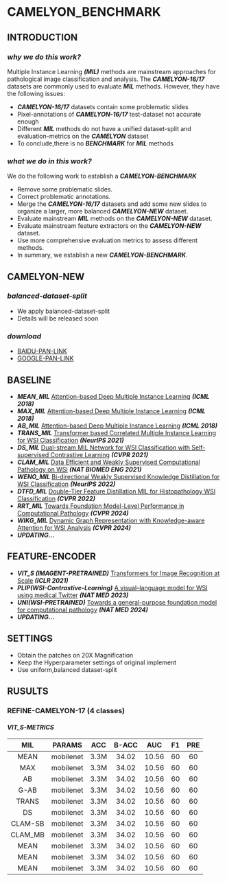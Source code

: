 # CAMELYON_BENCHMARK
## INTRODUCTION
### *why we do this work?*
Multiple Instance Learning **_(MIL)_** methods are mainstream approaches for pathological image classification and analysis.
The ***CAMELYON-16/17*** datasets are commonly used to evaluate ***MIL*** methods. 
However, they have the following issues:
* **_CAMELYON-16/17_** datasets contain some problematic slides
* Pixel-annotations of **_CAMELYON-16/17_** test-dataset not accurate enough
* Different **_MIL_** methods do not have a unified dataset-split and evaluation-metrics on the ***CAMELYON*** dataset
* To conclude,there is no ***BENCHMARK*** for ***MIL*** methods
### *what we do in this work?*
We do the following work to establish a ***CAMELYON-BENCHMARK***
* Remove some problematic slides.
* Correct problematic annotations.
* Merge the **_CAMELYON-16/17_** datasets and add some new slides to organize a larger, more balanced **_CAMELYON-NEW_** dataset.
* Evaluate mainstream ***MIL*** methods on the **_CAMELYON-NEW_** dataset.
* Evaluate mainstream feature extractors on the **_CAMELYON-NEW_** dataset.
* Use more comprehensive evaluation metrics to assess different methods.
* In summary, we establish a new **_CAMELYON-BENCHMARK_**.

## CAMELYON-NEW
### *balanced-dataset-split* 
* We apply balanced-dataset-split
* Details will be released soon
### *download*
* [BAIDU-PAN-LINK](https://github.com/lingxitong/CAMELYON_BENCHMARK/edit/main/README.md)
* [GOOGLE-PAN-LINK](https://github.com/lingxitong/CAMELYON_BENCHMARK/edit/main/README.md)
## BASELINE
* ***MEAN_MIL*** [Attention-based Deep Multiple Instance Learning](https://arxiv.org/abs/1802.04712) ***(ICML 2018)*** 
* ***MAX_MIL*** [Attention-based Deep Multiple Instance Learning](https://arxiv.org/abs/1802.04712) ***(ICML 2018)*** 
* ***AB_MIL*** [Attention-based Deep Multiple Instance Learning](https://arxiv.org/abs/1802.04712) ***(ICML 2018)*** 
* ***TRANS_MIL*** [Transformer based Correlated Multiple Instance Learning for WSI Classification](https://arxiv.org/abs/2106.00908) ***(NeurIPS 2021)***
* ***DS_MIL*** [Dual-stream MIL Network for WSI Classification with Self-supervised Contrastive Learning](https://arxiv.org/abs/2011.08939) ***(CVPR 2021)***
* ***CLAM_MIL*** [Data Efficient and Weakly Supervised Computational Pathology on WSI](https://arxiv.org/abs/2004.09666) ***(NAT BIOMED ENG 2021)***
* ***WENO_MIL*** [Bi-directional Weakly Supervised Knowledge Distillation for WSI Classification](https://arxiv.org/abs/2210.03664) ***(NeurIPS 2022)***
* ***DTFD_MIL*** [Double-Tier Feature Distillation MIL for Histopathology WSI Classification](https://arxiv.org/abs/2203.12081) ***(CVPR 2022)***
* ***RRT_MIL*** [Towards Foundation Model-Level Performance in Computational Pathology](https://arxiv.org/abs/2402.17228) ***(CVPR 2024)***
* ***WIKG_MIL*** [Dynamic Graph Representation with Knowledge-aware Attention for WSI Analysis](https://arxiv.org/abs/2403.07719) ***(CVPR 2024)***
* ***UPDATING...***

## FEATURE-ENCODER
* ***VIT_S (IMAGENT-PRETRAINED)*** [Transformers for Image Recognition at Scale](https://arxiv.org/abs/2010.11929) ***(ICLR 2021)*** 
* ***PLIP(WSI-Contrastive-Learning)*** [A visual–language model for WSI using medical Twitter](https://www.nature.com/articles/s41591-023-02504-3) ***(NAT MED 2023)***
* ***UNI(WSI-PRETRAINED)*** [Towards a general-purpose foundation model for computational pathology](https://www.nature.com/articles/s41591-024-02857-3) ***(NAT MED 2024)***
* ***UPDATING...***

  
## SETTINGS
* Obtain the patches on 20X Magnification
* Keep the Hyperparameter settings of original implement
* Use uniform,balanced dataset-split


## RUSULTS
### REFINE-CAMELYON-17 (4 classes)
#### *VIT_S-METRICS*

|MIL|PARAMS|ACC|B-ACC|AUC|F1|PRE|
|:-----:|:-----:|:----:|:------:|:------:|:-------------:|:--------------:|
|MEAN|mobilenet|3.3M|34.02|10.56|60|60|
|MAX|mobilenet|3.3M|34.02|10.56|60|60|
|AB|mobilenet|3.3M|34.02|10.56|60|60|
|G-AB|mobilenet|3.3M|34.02|10.56|60|60|
|TRANS|mobilenet|3.3M|34.02|10.56|60|60|
|DS|mobilenet|3.3M|34.02|10.56|60|60|
|CLAM-SB|mobilenet|3.3M|34.02|10.56|60|60|
|CLAM_MB|mobilenet|3.3M|34.02|10.56|60|60|
|MEAN|mobilenet|3.3M|34.02|10.56|60|60|
|MEAN|mobilenet|3.3M|34.02|10.56|60|60|
|MEAN|mobilenet|3.3M|34.02|10.56|60|60|
